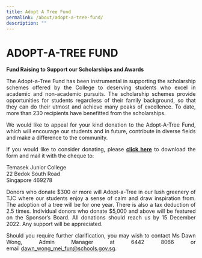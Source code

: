 ```yaml
---
title: Adopt A Tree Fund
permalink: /about/adopt-a-tree-fund/
description: ""
---
```

# ADOPT-A-TREE FUND

**Fund Raising to Support our Scholarships and Awards**

  

<p style="text-align: justify;">The Adopt-a-Tree Fund has been instrumental in supporting the scholarship schemes offered by the College to deserving students who excel in academic and non-academic pursuits. The scholarship schemes provide opportunities for students regardless of their family background, so that they can do their utmost and achieve many peaks of excellence. To date, more than 230 recipients have benefitted from the scholarships.</p>

<p style="text-align: justify;">We would like to appeal for your kind donation to the Adopt-A-Tree Fund, which will encourage our students and in future, contribute in diverse fields and make a difference to the community.</p>

<p style="text-align: justify;">If you would like to consider donating, please <a href="/files/About/Adopt%20A%20Tree%20form%20002.pdf" target="_blank"><b>click here</b></a> to download the form and mail it with the cheque to:</p>


Temasek Junior College   
22 Bedok South Road   
Singapore 469278

<p style="text-align: justify;">Donors who donate $300 or more will Adopt-a-Tree in our lush greenery of TJC where our students enjoy a sense of calm and draw inspiration from. The adoption of a tree will be for one year. There is also a tax deduction of 2.5 times. Individual donors who donate $5,000 and above will be featured on the Sponsor’s Board. All donations should reach us by 15 December 2022. Any support will be appreciated.</p>


<p style="text-align: justify;">Should you require further clarification, you may wish to contact Ms Dawn Wong, Admin Manager at 6442 8066 or email <a href="mailto:dawn_wong_mei_fun@schools.gov.sg">dawn_wong_mei_fun@schools.gov.sg</a>.</p>